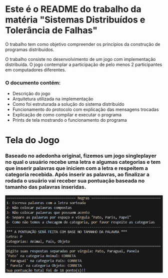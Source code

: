 # Este é o README do trabalho da matéria "Sistemas Distribuídos e Tolerância de Falhas"

O trabalho tem como objetivo compreender os princípios da construção de programas distribuídos.

O trabalho consiste no desenvolvimento de um jogo com implementação distribuída. O jogo contemplar a participação de pelo menos 2 participantes em computadores diferentes.

### O **documento** contém:
- Descrição do jogo
- Arquitetura utilizada na implementação
- Como foi estruturada a solução do sistema distribuído
- Funcionamento do protocolo com explicação das mensagens trocadas
- Explicação de como compilar e executar o programa
- Prints de tela mostrando o funcionamento do programa

# Tela do Jogo

### Baseado no adedonha original, fizemos um jogo singleplayer no qual o usuário recebe uma letra e algumas categorias e tem que inserir palavras que iniciem com a letra e respeitem a categoria recebida. Após inserir as palavras, ao finalizar a rodada o usuário vai receber sua pontuação baseada no tamanho das palavras inseridas.

![Tela-do-Jogo](media/Tela-do-Jogo.png)